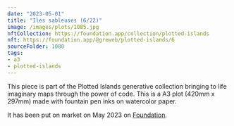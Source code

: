 ```yaml
---
date: "2023-05-01"
title: "Iles sableuses (6/22)"
image: /images/plots/1085.jpg
nftCollection: https://foundation.app/collection/plotted-islands
nft: https://foundation.app/@greweb/plotted-islands/6
sourceFolder: 1080
tags:
- a3
- plotted-islands
---
```


This piece is part of the Plotted Islands generative collection bringing to life imaginary maps through the power of code. This is a A3 plot (420mm x 297mm) made with fountain pen inks on watercolor paper.

It has been put on market on May 2023 on [Foundation](https://foundation.app/@greweb/plotted-islands/6).